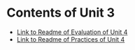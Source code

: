 # Contents of Unit 3

  * [Link to Readme of Evaluation of Unit 4](https://github.com/JorgePerezL25/school/tree/unidad4/Datos%20Masivos/Unidad%204/Evaluacion)
  * [Link to Readme of Practices of Unit 4](https://github.com/JorgePerezL25/school/tree/unidad4/Datos%20Masivos/Unidad%204/Practicas)
